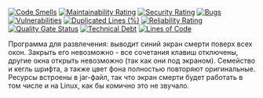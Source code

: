 [![Code Smells][code_smells_badge]][code_smells_link]
[![Maintainability Rating][maintainability_rating_badge]][maintainability_rating_link]
[![Security Rating][security_rating_badge]][security_rating_link]
[![Bugs][bugs_badge]][bugs_link]
[![Vulnerabilities][vulnerabilities_badge]][vulnerabilities_link]
[![Duplicated Lines (%)][duplicated_lines_density_badge]][duplicated_lines_density_link]
[![Reliability Rating][reliability_rating_badge]][reliability_rating_link]
[![Quality Gate Status][quality_gate_status_badge]][quality_gate_status_link]
[![Technical Debt][technical_debt_badge]][technical_debt_link]
[![Lines of Code][lines_of_code_badge]][lines_of_code_link]

Программа для развлечения: выводит синий экран смерти поверх всех окон. Закрыть его невозможно -
все сочетания клавиш отключены, другие окна открыть невозможно (так как они под экраном).
Семейство и кегль шрифта, а также цвет фона полностью повторяют оригинальные. Ресурсы встроены в
jar-файл, так что экран смерти будет работать в том числе и на Linux, как бы комично это не звучало.

<!----------------------------------------------------------------------------->

[code_smells_badge]: https://sonarcloud.io/api/project_badges/measure?project=Hummel009_PseudoBSOD&metric=code_smells

[code_smells_link]: https://sonarcloud.io/summary/overall?id=Hummel009_PseudoBSOD

[maintainability_rating_badge]: https://sonarcloud.io/api/project_badges/measure?project=Hummel009_PseudoBSOD&metric=sqale_rating

[maintainability_rating_link]: https://sonarcloud.io/summary/overall?id=Hummel009_PseudoBSOD

[security_rating_badge]: https://sonarcloud.io/api/project_badges/measure?project=Hummel009_PseudoBSOD&metric=security_rating

[security_rating_link]: https://sonarcloud.io/summary/overall?id=Hummel009_PseudoBSOD

[bugs_badge]: https://sonarcloud.io/api/project_badges/measure?project=Hummel009_PseudoBSOD&metric=bugs

[bugs_link]: https://sonarcloud.io/summary/overall?id=Hummel009_PseudoBSOD

[vulnerabilities_badge]: https://sonarcloud.io/api/project_badges/measure?project=Hummel009_PseudoBSOD&metric=vulnerabilities

[vulnerabilities_link]: https://sonarcloud.io/summary/overall?id=Hummel009_PseudoBSOD

[duplicated_lines_density_badge]: https://sonarcloud.io/api/project_badges/measure?project=Hummel009_PseudoBSOD&metric=duplicated_lines_density

[duplicated_lines_density_link]: https://sonarcloud.io/summary/overall?id=Hummel009_PseudoBSOD

[reliability_rating_badge]: https://sonarcloud.io/api/project_badges/measure?project=Hummel009_PseudoBSOD&metric=reliability_rating

[reliability_rating_link]: https://sonarcloud.io/summary/overall?id=Hummel009_PseudoBSOD

[quality_gate_status_badge]: https://sonarcloud.io/api/project_badges/measure?project=Hummel009_PseudoBSOD&metric=alert_status

[quality_gate_status_link]: https://sonarcloud.io/summary/overall?id=Hummel009_PseudoBSOD

[technical_debt_badge]: https://sonarcloud.io/api/project_badges/measure?project=Hummel009_PseudoBSOD&metric=sqale_index

[technical_debt_link]: https://sonarcloud.io/summary/overall?id=Hummel009_PseudoBSOD

[lines_of_code_badge]: https://sonarcloud.io/api/project_badges/measure?project=Hummel009_PseudoBSOD&metric=ncloc

[lines_of_code_link]: https://sonarcloud.io/summary/overall?id=Hummel009_PseudoBSOD
